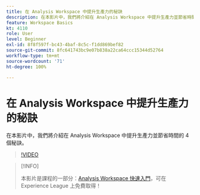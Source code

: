 ```yaml
---
title: 在 Analysis Workspace 中提升生產力的秘訣
description: 在本影片中，我們將介紹在 Analysis Workspace 中提升生產力並節省時間的 4 個秘訣。
feature: Workspace Basics
kt: 4110
role: User
level: Beginner
exl-id: 8f8f597f-bc43-4baf-8c5c-f1dd869bef82
source-git-commit: 8fc641743bc9e07b838a22ca64ccc15344d52764
workflow-type: tm+mt
source-wordcount: '71'
ht-degree: 100%

---
```


# 在 Analysis Workspace 中提升生產力的秘訣

在本影片中，我們將介紹在 Analysis Workspace 中提升生產力並節省時間的 4 個秘訣。

>[!VIDEO](https://video.tv.adobe.com/v/31157/?quality=12&learn=on)

>[!INFO]
>
> 本影片是課程的一部分：[Analysis Workspace 快速入門](https://experienceleague.adobe.com/?recommended=Analytics-U-1-2020.1.workspace)，可在 Experience League 上免費取得！
